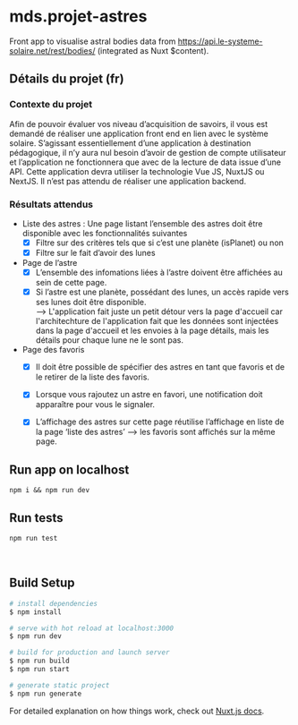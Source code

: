 # mds.projet-astres

Front app to visualise astral bodies data from https://api.le-systeme-solaire.net/rest/bodies/ (integrated as Nuxt $content). 

## Détails du projet (fr)
### Contexte du projet
Afin de pouvoir évaluer vos niveau d’acquisition de savoirs, il vous est demandé de réaliser une application front end en lien avec le système solaire.
S’agissant essentiellement d’une application à destination pédagogique, il n’y aura nul besoin d’avoir de gestion de compte utilisateur et l’application ne fonctionnera que avec de la lecture de data issue d’une API. 
Cette application devra utiliser la technologie Vue JS, NuxtJS ou NextJS. 
Il n’est pas attendu de réaliser une application backend.

### Résultats attendus
- Liste des astres : Une page listant l’ensemble des astres doit être disponible avec les fonctionnalités suivantes
  - [x] Filtre sur des critères tels que si c’est une planète (isPlanet) ou non
  - [x] Filtre sur le fait d’avoir des lunes
- Page de l’astre
  - [x] L’ensemble des infomations liées à l’astre doivent être affichées au sein de cette page.
  - [x] Si l’astre est une planète, possédant des lunes, un accès rapide vers ses lunes doit être disponible.  
  --> L'application fait juste un petit détour vers la page d'accueil car l'architechture de l'application fait que les données sont injectées dans la page d'accueil et les envoies à la page détails, mais les détails pour chaque lune ne le sont pas. 
- Page des favoris
  - [x] Il doit être possible de spécifier des astres en tant que favoris et de le retirer de la liste des favoris. 
  - [x] Lorsque vous rajoutez un astre en favori, une notification doit apparaître pour vous le signaler.
  - [x] L’affichage des astres sur cette page réutilise l’affichage en liste de la page ‘liste des astres’
  --> les favoris sont affichés sur la même page. 


## Run app on localhost 

`npm i && npm run dev` 

## Run tests

`npm run test` 

<br>

## Build Setup

```bash
# install dependencies
$ npm install

# serve with hot reload at localhost:3000
$ npm run dev

# build for production and launch server
$ npm run build
$ npm run start

# generate static project
$ npm run generate
```

For detailed explanation on how things work, check out [Nuxt.js docs](https://nuxtjs.org).